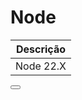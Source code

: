 <script setup>
  import Button from "/components/Button.vue";
</script>

# Node

| Descrição |
|:---------:|
| Node 22.X |

<Button URL="#1" type="SDK" name="Node" />

